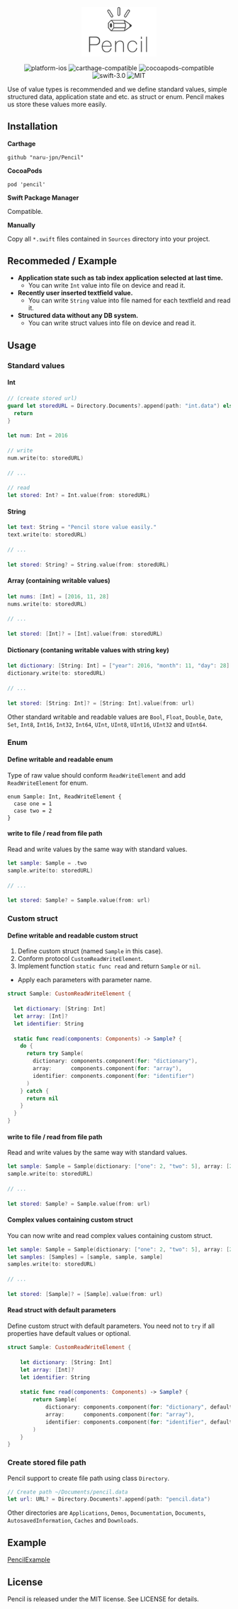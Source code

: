 <!--# Pencil-->

<p align="center"><img src="./pencil.png" width="170" alt="pencil_logo" /></p>

<p align="center"><img src="https://img.shields.io/badge/Platform-iOS-blue.svg" alt="platform-ios" /> <img src="https://img.shields.io/badge/Carthage-compatible-brightgreen.svg" alt="carthage-compatible" /> <img src="https://img.shields.io/badge/Pod-0.0.7-blue.svg" alt="cocoapods-compatible" /> <img src="https://img.shields.io/badge/Swift-3.0-orange.svg" alt="swift-3.0" /> <img src="https://img.shields.io/badge/License-MIT-lightgrey.svg" alt="MIT" /></p>

<!--
<p align="center">Write any value to file.</p>

<p align="center"><img src="./pencil.png" width="150" alt="pencil_logo" /></p>

<p align="center"><img src="https://img.shields.io/badge/Platform-iOS-blue.svg" alt="platform-ios" /> <img src="https://img.shields.io/badge/Carthage-compatible-brightgreen.svg" alt="carthage-compatible" /> <img src="https://img.shields.io/badge/Pod-0.0.7-blue.svg" alt="cocoapods-compatible" /> <img src="https://img.shields.io/badge/Swift-3.0-orange.svg" alt="swift-3.0" /> <img src="https://img.shields.io/badge/License-MIT-lightgrey.svg" alt="MIT" /></p>
-->

Use of value types is recommended and we define standard values, simple structured data, application state and etc. as struct or enum. 
Pencil makes us store these values more easily.

## Installation

__Carthage__

```
github "naru-jpn/Pencil"
```

__CocoaPods__

```
pod 'pencil'
```

__Swift Package Manager__

Compatible.

__Manually__

Copy all `*.swift` files contained in `Sources` directory into your project. 

## Recommeded / Example
- __Application state such as tab index application selected at last time.__
  - You can write `Int` value into file on device and read it.
- __Recently user inserted textfield value.__
  - You can write `String` value into file named for each textfield and read it.
- __Structured data without any DB system.__
  - You can write struct values into file on device and read it.

## Usage

### Standard values

#### Int

```swift
// (create stored url)
guard let storedURL = Directory.Documents?.append(path: "int.data") else {
  return
}

let num: Int = 2016

// write
num.write(to: storedURL)

// ...

// read
let stored: Int? = Int.value(from: storedURL)
```

#### String

```swift
let text: String = "Pencil store value easily."
text.write(to: storedURL)

// ...

let stored: String? = String.value(from: storedURL)
```

#### Array (containing writable values)

```swift
let nums: [Int] = [2016, 11, 28]
nums.write(to: storedURL)

// ...

let stored: [Int]? = [Int].value(from: storedURL)
```

#### Dictionary (contaning writable values with string key)

```swift
let dictionary: [String: Int] = ["year": 2016, "month": 11, "day": 28]
dictionary.write(to: storedURL)

// ...

let stored: [String: Int]? = [String: Int].value(from: url)
```

Other standard writable and readable values are `Bool`, `Float`, `Double`, `Date`, `Set`, `Int8`, `Int16`, `Int32`, `Int64`, `UInt`, `UInt8`, `UInt16`, `UInt32` and `UInt64`.

### Enum

#### Define writable and readable enum

Type of raw value should conform `ReadWriteElement` and add `ReadWriteElement` for enum.

```
enum Sample: Int, ReadWriteElement {
  case one = 1
  case two = 2
}
```

#### write to file / read from file path

Read and write values by the same way with standard values.

```swift
let sample: Sample = .two
sample.write(to: storedURL)

// ...

let stored: Sample? = Sample.value(from: url)
```

### Custom struct

#### Define writable and readable custom struct

1. Define custom struct (named `Sample` in this case).
1. Conform protocol `CustomReadWriteElement`.
1. Implement function `static func read` and return `Sample` or `nil`.
  - Apply each parameters with parameter name.

```swift
struct Sample: CustomReadWriteElement {
    
  let dictionary: [String: Int]
  let array: [Int]?
  let identifier: String
    
  static func read(components: Components) -> Sample? {
    do {
      return try Sample(
        dictionary: components.component(for: "dictionary"),
        array:      components.component(for: "array"),
        identifier: components.component(for: "identifier")
      )
    } catch {
      return nil
    }
  }
}
```

#### write to file / read from file path

Read and write values by the same way with standard values.

```swift
let sample: Sample = Sample(dictionary: ["one": 2, "two": 5], array: [2, 3], identifier: "abc123")
sample.write(to: storedURL)

// ...

let stored: Sample? = Sample.value(from: url)
```

#### Complex values containing custom struct

You can now write and read complex values containing custom struct.

```swift
let sample: Sample = Sample(dictionary: ["one": 2, "two": 5], array: [2, 3], identifier: "abc123")
let samples: [Samples] = [sample, sample, sample]
samples.write(to: storedURL)

// ...

let stored: [Sample]? = [Sample].value(from: url)
```

#### Read struct with default parameters

Define custom struct with default parameters. You need not to `try` if all properties have default values or optional.

```swift
struct Sample: CustomReadWriteElement {
    
    let dictionary: [String: Int]
    let array: [Int]?
    let identifier: String
    
    static func read(components: Components) -> Sample? {      
        return Sample(
            dictionary: components.component(for: "dictionary", defaultValue: ["default": 100]),
            array:      components.component(for: "array"),
            identifier: components.component(for: "identifier", defaultValue: "default")
        )
    }
}
```

### Create stored file path

Pencil support to create file path using class `Directory`.

```swift
// Create path ~/Documents/pencil.data
let url: URL? = Directory.Documents?.append(path: "pencil.data")
```

Other directories are `Applications`, `Demos`, `Documentation`, `Documents`, `AutosavedInformation`, `Caches` and `Downloads`.

## Example

[PencilExample](https://github.com/naru-jpn/pencil/tree/master/Example)

## License

Pencil is released under the MIT license. See LICENSE for details.
